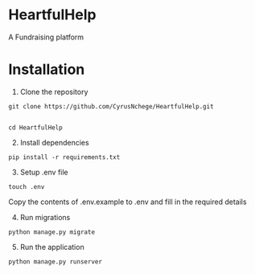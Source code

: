 # HeartfulHelp
A Fundraising platform

# Installation

1. Clone the repository

```
git clone https://github.com/CyrusNchege/HeartfulHelp.git


cd HeartfulHelp

```

2. Install dependencies

```
pip install -r requirements.txt
```

3. Setup .env file

```
touch .env
```
Copy the contents of .env.example to .env and fill in the required details

4. Run migrations

```
python manage.py migrate
```

5. Run the application

```
python manage.py runserver
```


